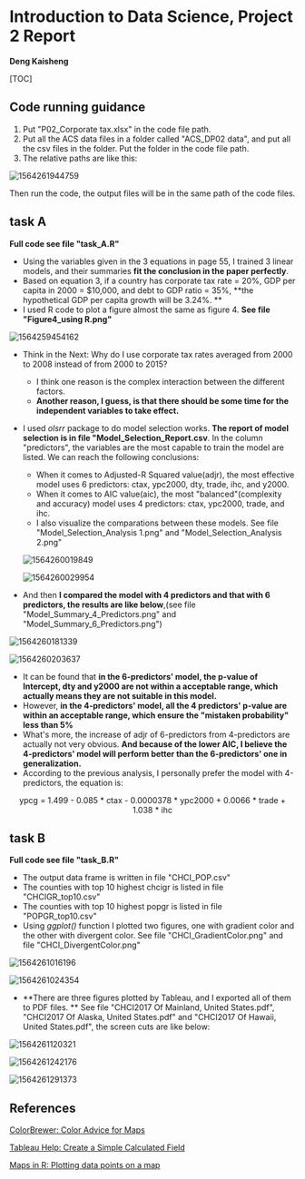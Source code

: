 

# Introduction to Data Science, Project 2 Report

**Deng Kaisheng**

[TOC]

## Code running guidance

1. Put "P02_Corporate tax.xlsx" in the code file path.
2. Put all the ACS data files in a folder called "ACS_DP02 data", and put all the csv files in the folder. Put the folder in the code file path.
3. The relative paths are like this:

![1564261944759](C:\Users\46949\AppData\Roaming\Typora\typora-user-images\1564261944759.png)

Then run the code, the output files will be in the same path of the code files.

## task A

**Full code see file "task_A.R"**

* Using the variables given in the 3 equations in page 55, I trained 3 linear models, and their summaries **fit the conclusion in the paper perfectly**. 
* Based on equation 3, if a country has corporate tax rate = 20%, GDP per capita in 2000 = $10,000, and debt to GDP ratio = 35%, **the hypothetical GDP per capita growth will be 3.24%. ** 
* I used R code to plot a figure almost the same as figure 4. **See file "Figure4_using R.png"**

![1564259454162](C:\Users\46949\AppData\Roaming\Typora\typora-user-images\1564259454162.png)

* Think in the Next: Why do I use corporate tax rates averaged from 2000 to 2008 instead
  of from 2000 to 2015? 
  * I think one reason is the complex interaction between the different factors.
  * **Another reason, I guess, is that there should be some time for the independent variables to take effect.**

* I used *olsrr* package to do model selection works. **The report of model selection is in file "Model_Selection_Report.csv**. In the column "predictors", the variables are the most capable to train the model are listed. We can reach the following conclusions:

  * When it comes to Adjusted-R Squared value(adjr), the most effective model uses 6 predictors: ctax, ypc2000, dty, trade, ihc, and y2000.
  * When it comes to AIC value(aic), the most "balanced"(complexity and accuracy) model uses 4 predictors: ctax, ypc2000, trade, and ihc.
  * I also visualize the comparations between these models. See file "Model_Selection_Analysis 1.png" and "Model_Selection_Analysis 2.png"

  ![1564260019849](C:\Users\46949\AppData\Roaming\Typora\typora-user-images\1564260019849.png)

  ![1564260029954](C:\Users\46949\AppData\Roaming\Typora\typora-user-images\1564260029954.png)

* And then **I compared the model with 4 predictors and that with 6 predictors, the results are like below**,(see file "Model_Summary_4_Predictors.png" and "Model_Summary_6_Predictors.png")

![1564260181339](C:\Users\46949\AppData\Roaming\Typora\typora-user-images\1564260181339.png)

![1564260203637](C:\Users\46949\AppData\Roaming\Typora\typora-user-images\1564260203637.png)

* It can be found that **in the 6-predictors' model, the p-value of Intercept, dty and y2000 are not within a acceptable range, which actually means they are not suitable in this model.**
* However, **in the 4-predictors' model, all the 4 predictors' p-value are within an acceptable range, which ensure the "mistaken probability" less than 5%**
* What's more, the increase of adjr of 6-predictors from 4-predictors are actually not very obvious. **And because of the lower AIC, I believe the 4-predictors' model will perform better than the 6-predictors' one in generalization.**
* According to the previous analysis, I personally prefer the model with 4-predictors, the equation is:

<center>ypcg = 1.499 - 0.085 * ctax - 0.0000378 * ypc2000 + 0.0066 * trade + 1.038 * ihc</center>



## task B

**Full code see file "task_B.R"**

* The output data frame is written in file "CHCI_POP.csv"
* The counties with top 10 highest chcigr is listed in file "CHCIGR_top10.csv"
* The counties with top 10 highest popgr is listed in file "POPGR_top10.csv"
* Using *ggplot()* function I plotted two figures, one with gradient color and the other with divergent color. See file "CHCI_GradientColor.png" and file "CHCI_DivergentColor.png"

![1564261016196](C:\Users\46949\AppData\Roaming\Typora\typora-user-images\1564261016196.png)

![1564261024354](C:\Users\46949\AppData\Roaming\Typora\typora-user-images\1564261024354.png)

* **There are three figures plotted by Tableau, and I exported all of them to PDF files. ** See file "CHCI2017 Of Mainland, United States.pdf", "CHCI2017 Of Alaska, United States.pdf" and "CHCI2017 Of Hawaii, United States.pdf", the screen cuts are like below:

![1564261120321](C:\Users\46949\AppData\Roaming\Typora\typora-user-images\1564261120321.png)

![1564261242176](C:\Users\46949\AppData\Roaming\Typora\typora-user-images\1564261242176.png)

![1564261291373](C:\Users\46949\AppData\Roaming\Typora\typora-user-images\1564261291373.png)

## References

[ColorBrewer: Color Advice for Maps](http://colorbrewer2.org/#type=sequential&scheme=BuGn&n=3)

[Tableau Help: Create a Simple Calculated Field](https://onlinehelp.tableau.com/current/pro/desktop/en-us/calculations_calculatedfields_formulas.htm)

[Maps in R: Plotting data points on a map](http://www.milanor.net/blog/maps-in-r-plotting-data-points-on-a-map/)